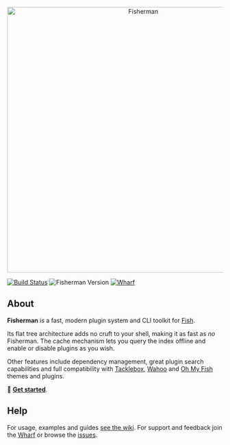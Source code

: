 <p align="center">
  <a href="http://fisherman.sh">
    <img alt="Fisherman" width=620px  src="https://cloud.githubusercontent.com/assets/8317250/10865127/daa0e138-8044-11e5-91f9-f72228974552.png">
  </a>
</p>

[![Build Status][travis-badge]][travis-link]
![Fisherman Version][fisherman-version]
[![Wharf][wharf-badge]][wharf-link]

## About

**Fisherman** is a fast, modern plugin system and CLI toolkit for [Fish](http://fishshell.com/).

Its flat tree architecture adds no cruft to your shell, making it as fast as _no_ Fisherman. The cache mechanism lets you query the index offline and enable or disable plugins as you wish.

Other features include dependency management, great plugin search capabilities and full compatibility with [Tacklebox](https://github.com/justinmayer/tacklebox), [Wahoo](https://github.com/wa) and [Oh My Fish](https://github.com/oh-my-fish?utf8=%E2%9C%93&query=plugin-) themes and plugins.

:beginner: [**Get started**][quickstart].


## Help

For usage, examples and guides [see the wiki][wiki]. For support and feedback join the [Wharf][wharf-link] or browse the [issues][issues].



<!-- Links -->

[faq]: https://github.com/fisherman/fisherman/wiki/FAQ
[fish]: https://github.com/fish-shell/fish-shell
[docs]: https://github.com/fisherman/fisherman/wiki
[issues]: http://github.com/fisherman/fisherman/issues
[wiki]: https://github.com/fisherman/fisherman/wiki
[quickstart]: https://github.com/fisherman/fisherman/wiki/Quickstart-Guide
[wharf-link]: https://fisherman-wharf.herokuapp.com/
[wharf-badge]: https://img.shields.io/badge/wharf-join%20the%20chat-00cc99.svg?style=flat-square
[travis-link]: https://travis-ci.org/fisherman/fisherman
[travis-badge]: https://img.shields.io/travis/fisherman/fisherman.svg?style=flat-square
[fisherman-version]: https://img.shields.io/badge/fisherman-v0.4.0-00B9FF.svg?style=flat-square
